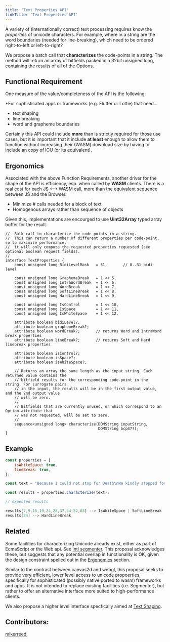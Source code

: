 ```yaml
---
title: 'Text Properties API'
linkTitle: 'Text Properties API'
---
```


A variety of (internationally correct) text processing requires know the *properties* of unicode characters.
For example, where in a string are the word boundaries (needed for line-breaking), which need to be ordered
right-to-left or left-to-right?

We propose a batch call that **characterizes** the code-points in a string. The method will return an array
of bitfields packed in a 32bit unsigned long, containing the results of all of the Options.

## Functional Requirement

One measure of the value/completeness of the API is the following:

*For sophisticated apps or frameworks (e.g. Flutter or Lottie) that need...
- text shaping
- line breaking
- word and grapheme boundaries

Certainly this API could include **more** than is strictly required for those use cases, but it is important that it include **at least** enough to allow them to function without increasing their (WASM) download size
by having to include an copy of ICU (or its equivalent).

## Ergonomics

Associated with the above Function Requirements, another driver for the shape of the API is efficiency, esp. when called by **WASM** clients. There is a real cost for each JS <--> WASM call, more than the equivalent
sequence between JS and the Browser.
- Minimize # calls needed for a block of text
- Homogenous arrays rather than sequence of objects

Given this, implementations are encourged to use **Uint32Array** typed array buffer for the result.

```WebIDL
//  Bulk call to characterize the code-points in a string.
//  This can return a number of different properties per code-point, so to maximize performance,
//  it will only compute the requested properties requested (see optional boolean request fields).
//
interface TextProperties {
    const unsigned long BidiLevelMask   = 31,       // 0..31 bidi level

    const unsigned long GraphemeBreak   = 1 << 5,
    const unsigned long IntraWordBreak  = 1 << 6,
    const unsigned long WordBreak       = 1 << 7,
    const unsigned long SoftLineBreak   = 1 << 8,
    const unsigned long HardLineBreak   = 1 << 9,

    const unsigned long IsControl       = 1 << 10,
    const unsigned long IsSpace         = 1 << 11,
    const unsigned long IsWhiteSpace    = 1 << 12,

    attribute boolean bidiLevel?;
    attribute boolean graphemeBreak?;
    attribute boolean wordBreak?;       // returns Word and IntraWord break properties
    attribute boolean lineBreak?;       // returns Soft and Hard linebreak properties

    attribute boolean isControl?;
    attribute boolean isSpace?;
    attribute boolean isWhiteSpace?;

    // Returns an array the same length as the input string. Each returned value contains the
    // bitfield results for the corresponding code-point in the string. For surrogate pairs
    // in the input, the results will be in the first output value, and the 2nd output value
    // will be zero.
    //
    // Bitfields that are currently unused, or which correspond to an Option attribute that
    // was not requested, will be set to zero.
    //
    sequence<unsigned long> characterize(DOMString inputString,
                                         DOMString bcp47?);
}
```

## Example

```js
const properties = {
    isWhiteSpace: true,
    lineBreak: true,
};

const text = "Because I could not stop for Death\nHe kindly stopped for me";

const results = properties.characterize(text);

// expected results

results[7,9,15,19,24,28,37,44,52,65] --> IsWhiteSpace | SoftLineBreak
results[34] --> HardLineBreak
```

## Related

Some facilities for characterizing Unicode already exist, either as part of EcmaScript or the Web api. See [intl segmenter](https://github.com/tc39/proposal-intl-segmenter). This
proposal acknowledges these, but suggests that any potential overlap in functionality is OK,
given the design constraint spelled out in the [Ergonomics](#ergonomics) section.

Similar to the contrast between canvas2d and webgl, this proposal seeks to provide very efficient,
lower level access to unicode propoerties, specifically for sophisticated (possibly native ported to wasm)
frameworks and apps. It is not intended to replace existing facilities (i.e. Segmenter), but rather
to offer an alternative interface more suited to high-performance clients.

We also propose a higher level interface specfically aimed at [Text Shaping](/docs/dev/design/text_overview).

## Contributors:
 [mikerreed](https://github.com/mikerreed),
